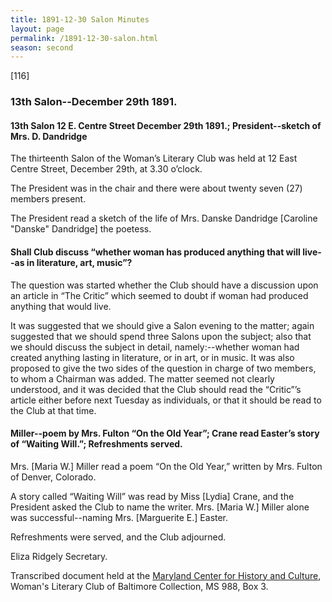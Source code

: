 ```yaml
---
title: 1891-12-30 Salon Minutes
layout: page
permalink: /1891-12-30-salon.html
season: second
---
```

[116]

### 13th Salon--December 29th 1891.

#### 13th Salon 12 E. Centre Street December 29th 1891.; President--sketch of Mrs. D. Dandridge

The thirteenth Salon of the Woman’s Literary Club was held at 12 East Centre Street, December 29th, at 3.30 o’clock.

The President was in the chair and there were about twenty seven (27) members present.

The President read a sketch of the life of Mrs. Danske Dandridge [Caroline "Danske" Dandridge] the poetess.

#### Shall Club discuss “whether woman has produced anything that will live--as in literature, art, music”?

The question was started whether the Club should have a discussion upon an article in “The Critic” which seemed to doubt if woman had produced anything that would live.

It was suggested that we should give a Salon evening to the matter; again suggested that we should spend three Salons upon the subject; also that we should discuss the subject in detail, namely:--whether woman had created anything lasting in literature, or in art, or in music. It was also proposed to give the two sides of the question in charge of two members, to whom a Chairman was added. The matter seemed not clearly understood, and it was decided that the Club should read the “Critic”’s article either before next Tuesday as individuals, or that it should be read to the Club at that time.

#### Miller--poem by Mrs. Fulton “On the Old Year”; Crane read Easter’s story of “Waiting Will.”; Refreshments served.

Mrs. [Maria W.] Miller read a poem “On the Old Year,” written by Mrs. Fulton of Denver, Colorado.

A story called “Waiting Will” was read by Miss [Lydia] Crane, and the President asked the Club to name the writer. Mrs. [Maria W.] Miller alone was successful--naming Mrs. [Marguerite E.] Easter.

Refreshments were served, and the Club adjourned.

Eliza Ridgely
Secretary.

Transcribed document held at the [Maryland Center for History and Culture](http://mdhs.org/), Woman's Literary Club of Baltimore Collection, MS 988, Box 3. 